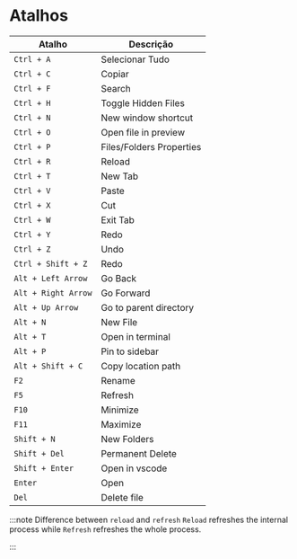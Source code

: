 # Atalhos

| Atalho              | Descrição                |
| ------------------- | ------------------------ |
| `Ctrl + A`          | Selecionar Tudo          |
| `Ctrl + C`          | Copiar                   |
| `Ctrl + F`          | Search                   |
| `Ctrl + H`          | Toggle Hidden Files      |
| `Ctrl + N`          | New window shortcut      |
| `Ctrl + O`          | Open file in preview     |
| `Ctrl + P`          | Files/Folders Properties |
| `Ctrl + R`          | Reload                   |
| `Ctrl + T`          | New Tab                  |
| `Ctrl + V`          | Paste                    |
| `Ctrl + X`          | Cut                      |
| `Ctrl + W`          | Exit Tab                 |
| `Ctrl + Y`          | Redo                     |
| `Ctrl + Z`          | Undo                     |
| `Ctrl + Shift + Z`  | Redo                     |
| `Alt + Left Arrow`  | Go Back                  |
| `Alt + Right Arrow` | Go Forward               |
| `Alt + Up Arrow`    | Go to parent directory   |
| `Alt + N`           | New File                 |
| `Alt + T`           | Open in terminal         |
| `Alt + P`           | Pin to sidebar           |
| `Alt + Shift + C`   | Copy location path       |
| `F2`                | Rename                   |
| `F5`                | Refresh                  |
| `F10`               | Minimize                 |
| `F11`               | Maximize                 |
| `Shift + N`         | New Folders              |
| `Shift + Del`       | Permanent Delete         |
| `Shift + Enter`     | Open in vscode           |
| `Enter`             | Open                     |
| `Del`               | Delete file              |

:::note Difference between `reload` and `refresh` `Reload` refreshes the internal process while `Refresh` refreshes the whole process.

:::
